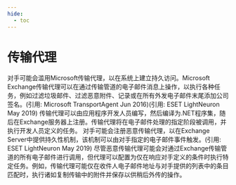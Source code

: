 ```yaml
---
hide:
  - toc
---
```


# 传输代理

对手可能会滥用Microsoft传输代理，以在系统上建立持久访问。Microsoft Exchange传输代理可以在通过传输管道的电子邮件消息上操作，以执行各种任务，例如过滤垃圾邮件、过滤恶意附件、记录或在所有外发电子邮件末尾添加公司签名。(引用: Microsoft TransportAgent Jun 2016)(引用: ESET LightNeuron May 2019) 传输代理可以由应用程序开发人员编写，然后编译为.NET程序集，随后在Exchange服务器上注册。传输代理将在电子邮件处理的指定阶段被调用，并执行开发人员定义的任务。  对手可能会注册恶意传输代理，以在Exchange Server中提供持久性机制，该机制可以由对手指定的电子邮件事件触发。(引用: ESET LightNeuron May 2019) 尽管恶意传输代理可能会对通过Exchange传输管道的所有电子邮件进行调用，但代理可以配置为仅在响应对手定义的条件时执行特定任务。例如，传输代理可能仅在收件人电子邮件地址与对手提供的列表中的条目匹配时，执行诸如复制传输中的附件并保存以供稍后外传的操作。

